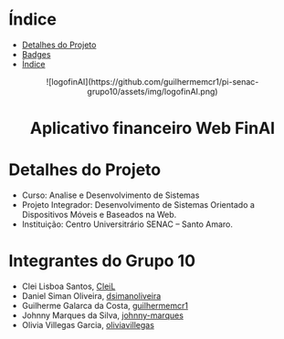 # Índice 
* [Detalhes do Projeto](#detalhes-do-projeto)
* [Badges](#badges)
* [Índice](#índice)


<div align="center"> ![logofinAI](https://github.com/guilhermemcr1/pi-senac-grupo10/assets/img/logofinAI.png) </div>
<h1 align="center">   Aplicativo financeiro Web FinAI </h1>


# Detalhes do Projeto
 * Curso: Analise e Desenvolvimento de Sistemas
 * Projeto Integrador: Desenvolvimento de Sistemas Orientado a Dispositivos Móveis e Baseados na Web.
 * Instituição:  Centro Universitrário SENAC – Santo Amaro.
   
# Integrantes do Grupo 10
- Clei Lisboa Santos, [CleiL](https://github.com/CleiL)
- Daniel Siman Oliveira, [dsimanoliveira](https://github.com/dsimanoliveira)
- Guilherme Galarca da Costa, [guilhermemcr1](https://github.com/guilhermemcr1)
- Johnny Marques da Silva, [johnny-marques](https://github.com/johnny-marques)
- Olivia Villegas Garcia, [oliviavillegas](https://github.com/oliviavillegas)



